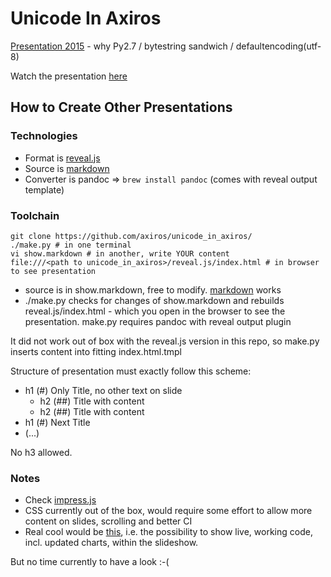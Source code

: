 # Unicode In Axiros 
[Presentation 2015](https://axchange.axiros.com/multimedia/unicode/unicode_in_axiros/reveal.js/index.html#/text-in-axiros-python-processes) - why Py2.7 / bytestring sandwich / defaultencoding(utf-8)

Watch the presentation [here](https://axchange.axiros.com/multimedia/unicode/unicode_in_axiros/reveal.js/index.html#/text-in-axiros-python-processes)


## How to Create Other Presentations

### Technologies

- Format is [reveal.js](http://lab.hakim.se/reveal-js/#/)
- Source is [markdown](https://github.com/adam-p/markdown-here/wiki/Markdown-Cheatsheet)
- Converter is pandoc => ``brew install pandoc``  (comes with reveal output template)

### Toolchain

    git clone https://github.com/axiros/unicode_in_axiros/
    ./make.py # in one terminal
    vi show.markdown # in another, write YOUR content
    file:///<path to unicode_in_axiros>/reveal.js/index.html # in browser to see presentation

- source is in show.markdown, free to modify.  [markdown](https://github.com/adam-p/markdown-here/wiki/Markdown-Cheatsheet) works 
- ./make.py checks for changes of show.markdown and rebuilds reveal.js/index.html - which you open in the browser to see the presentation. make.py requires pandoc with reveal output plugin

It did not work out of box with the reveal.js version in this repo, so make.py inserts content into fitting index.html.tmpl

Structure of presentation must exactly follow this scheme:

- h1 (#) Only Title, no other text on slide
   - h2 (##) Title with content
   - h2 (##) Title with content
- h1 (#) Next Title
- (...)

No h3 allowed.

### Notes

- Check [impress.js](http://bartaz.github.io/impress.js/#/bored)
- CSS currently out of the box, would require some effort to allow more content on slides, scrolling and better CI
- Real cool would be [this](https://github.com/damianavila/RISE), i.e. the possibility to show live, working code, incl. updated charts, within the slideshow. 

But no time currently to have a look :-(



